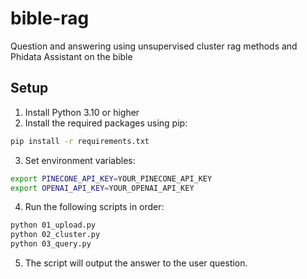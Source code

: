 # bible-rag
Question and answering using unsupervised cluster rag methods and Phidata Assistant on the bible

## Setup

1. Install Python 3.10 or higher
2. Install the required packages using pip:
```bash
pip install -r requirements.txt
```
3. Set environment variables:
```bash
export PINECONE_API_KEY=YOUR_PINECONE_API_KEY
export OPENAI_API_KEY=YOUR_OPENAI_API_KEY
```
4. Run the following scripts in order:
```bash
python 01_upload.py
python 02_cluster.py
python 03_query.py
```
5. The script will output the answer to the user question.

